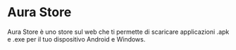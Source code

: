 # Aura Store
Aura Store è uno store sul web che ti permette di scaricare applicazioni .apk e .exe per il tuo dispositivo Android e Windows.
